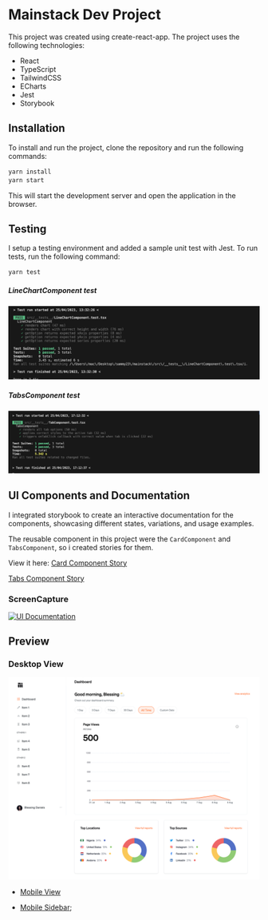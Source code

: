 # Mainstack Dev Project
This project was created using create-react-app. The project uses the following technologies:

- React
- TypeScript
- TailwindCSS
- ECharts
- Jest
- Storybook

## Installation
To install and run the project, clone the repository and run the following commands:

```bash
yarn install
yarn start
```

This will start the development server and open the application in the browser.

## Testing
I setup a testing environment and added a sample unit test with Jest.
To run tests, run the following command:
```bash
yarn test
```
##### LineChartComponent test
![linechart](public/screenshots/test1.png)

##### TabsComponent test
![tabscomponent](public/screenshots/test2.png)


## UI Components and Documentation

I integrated storybook to create an interactive documentation for the components, showcasing different states, variations, and usage examples.

The reusable component in this project were the `CardComponent` and `TabsComponent`, so i created stories for them. 

View it here: 
[Card Component Story](https://6447defcd304575e2d4f9558-uuxukeobxz.chromatic.com/?path=/docs/card--docs)

[Tabs Component Story](https://6447defcd304575e2d4f9558-ymavaxfrgh.chromatic.com/?path=/docs/tabs--docs)

### ScreenCapture
[![UI Documentation](https://res.cloudinary.com/marcomontalbano/image/upload/v1682433987/video_to_markdown/images/video--9c6de79d8c257a75ab48db65f77dd253-c05b58ac6eb4c4700831b2b3070cd403.jpg)](https://res.cloudinary.com/sammy365/video/upload/v1682433958/storybook_oqvogo.webm "UI Documentation")


## Preview

### Desktop View
![Image](public/screenshots/screencapture.png)

- [Mobile View](https://github.com/Umoren/mainstack-dev/blob/master/public/screenshots/mobilescreen.png)

- [Mobile Sidebar](public/screenshots/mobile2.png);
